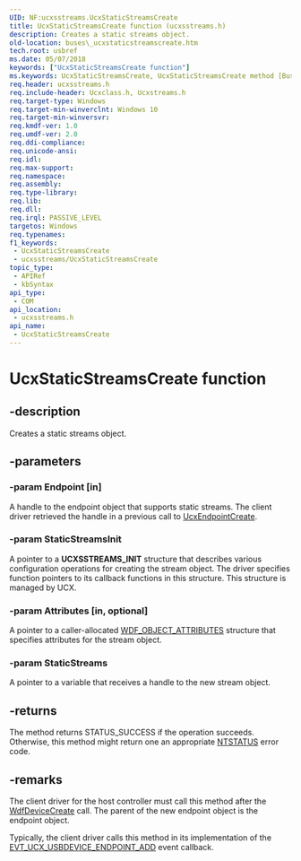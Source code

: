```yaml
---
UID: NF:ucxsstreams.UcxStaticStreamsCreate
title: UcxStaticStreamsCreate function (ucxsstreams.h)
description: Creates a static streams object.
old-location: buses\_ucxstaticstreamscreate.htm
tech.root: usbref
ms.date: 05/07/2018
keywords: ["UcxStaticStreamsCreate function"]
ms.keywords: UcxStaticStreamsCreate, UcxStaticStreamsCreate method [Buses], buses._ucxstaticstreamscreate, ucxsstreams/UcxStaticStreamsCreate
req.header: ucxsstreams.h
req.include-header: Ucxclass.h, Ucxstreams.h
req.target-type: Windows
req.target-min-winverclnt: Windows 10
req.target-min-winversvr: 
req.kmdf-ver: 1.0
req.umdf-ver: 2.0
req.ddi-compliance: 
req.unicode-ansi: 
req.idl: 
req.max-support: 
req.namespace: 
req.assembly: 
req.type-library: 
req.lib: 
req.dll: 
req.irql: PASSIVE_LEVEL
targetos: Windows
req.typenames: 
f1_keywords:
 - UcxStaticStreamsCreate
 - ucxsstreams/UcxStaticStreamsCreate
topic_type:
 - APIRef
 - kbSyntax
api_type:
 - COM
api_location:
 - ucxsstreams.h
api_name:
 - UcxStaticStreamsCreate
---
```


# UcxStaticStreamsCreate function


## -description

Creates a static streams object.

## -parameters

### -param Endpoint [in]


A handle to the endpoint object that supports static streams. The client driver retrieved the handle in a previous call to <a href="/windows-hardware/drivers/ddi/ucxendpoint/nf-ucxendpoint-ucxendpointcreate">UcxEndpointCreate</a>.

### -param StaticStreamsInit

<p>A pointer to a <b>UCXSSTREAMS_INIT</b> structure that describes various configuration
        operations for creating the stream object. The driver specifies function pointers to its callback functions in this structure.
    This structure is managed by UCX.</p>

### -param Attributes [in, optional]


A pointer to a caller-allocated <a href="/windows-hardware/drivers/ddi/wdfobject/ns-wdfobject-_wdf_object_attributes">WDF_OBJECT_ATTRIBUTES</a> structure that specifies attributes for the stream object.

### -param StaticStreams

<p>A pointer to a variable that receives a handle to the new stream object.</p>

## -returns

The method returns STATUS_SUCCESS if the operation succeeds. Otherwise, this method might return one an appropriate <a href="/windows-hardware/drivers/kernel/ntstatus-values">NTSTATUS</a> error code.

## -remarks

The client driver for the host controller must call this method after the <a href="/windows-hardware/drivers/ddi/wdfdevice/nf-wdfdevice-wdfdevicecreate">WdfDeviceCreate</a> call. The parent of the new endpoint object is the endpoint object. 

Typically, the client driver calls this method in its implementation of the <a href="/windows-hardware/drivers/ddi/ucxusbdevice/nc-ucxusbdevice-evt_ucx_usbdevice_endpoint_add">EVT_UCX_USBDEVICE_ENDPOINT_ADD</a> event callback.
